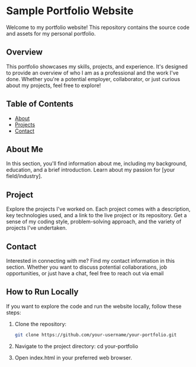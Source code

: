 # Sample Portfolio Website

Welcome to my portfolio website! This repository contains the source code and assets for my personal portfolio.

## Overview

This portfolio showcases my skills, projects, and experience. It's designed to provide an overview of who I am as a professional and the work I've done. Whether you're a potential employer, collaborator, or just curious about my projects, feel free to explore!

## Table of Contents

- [About](#about)
- [Projects](#projects)
- [Contact](#contact)

## About Me

In this section, you'll find information about me, including my background, education, and a brief introduction. Learn about my passion for [your field/industry].

## Project

Explore the projects I've worked on. Each project comes with a description, key technologies used, and a link to the live project or its repository. Get a sense of my coding style, problem-solving approach, and the variety of projects I've undertaken.

## Contact

Interested in connecting with me? Find my contact information in this section. Whether you want to discuss potential collaborations, job opportunities, or just have a chat, feel free to reach out via email

## How to Run Locally

If you want to explore the code and run the website locally, follow these steps:

1. Clone the repository:
   ```bash
   git clone https://github.com/your-username/your-portfolio.git

2. Navigate to the project directory:
cd your-portfolio

3. Open index.html in your preferred web browser.
